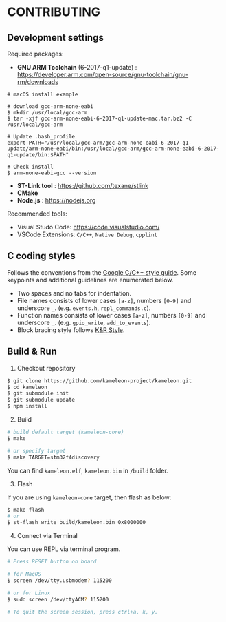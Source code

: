 CONTRIBUTING
============

## Development settings

Required packages:
* __GNU ARM Toolchain__ (6-2017-q1-update) : https://developer.arm.com/open-source/gnu-toolchain/gnu-rm/downloads

```bsh
# macOS install example

# download gcc-arm-none-eabi
$ mkdir /usr/local/gcc-arm
$ tar -xjf gcc-arm-none-eabi-6-2017-q1-update-mac.tar.bz2 -C /usr/local/gcc-arm

# Update .bash_profile
export PATH="/usr/local/gcc-arm/gcc-arm-none-eabi-6-2017-q1-update/arm-none-eabi/bin:/usr/local/gcc-arm/gcc-arm-none-eabi-6-2017-q1-update/bin:$PATH"

# Check install
$ arm-none-eabi-gcc --version
```

* __ST-Link tool__ : https://github.com/texane/stlink
* __CMake__
* __Node.js__ : https://nodejs.org

Recommended tools:
* Visual Studo Code: https://code.visualstudio.com/
* VSCode Extensions: `C/C++`, `Native Debug`, `cpplint`

## C coding styles

Follows the conventions from the [Google C/C++ style guide](https://google.github.io/styleguide/cppguide.html). Some keypoints and additional guidelines are enumerated below.

* Two spaces and no tabs for indentation.
* File names consists of lower cases `[a-z]`, numbers `[0-9]` and underscore `_`. (e.g. `events.h`, `repl_commands.c`).
* Function names consists of lower cases `[a-z]`, numbers `[0-9]` and underscore `_`. (e.g. `gpio_write`, `add_to_events`).
* Block bracing style follows [K&R Style](https://en.wikipedia.org/wiki/Indentation_style#K.26R).


## Build & Run

1. Checkout repository

```sh
$ git clone https://github.com/kameleon-project/kameleon.git
$ cd kameleon
$ git submodule init
$ git submodule update
$ npm install
```

2. Build

```sh
# build default target (kameleon-core)
$ make

# or specify target
$ make TARGET=stm32f4discovery
```

You can find `kameleon.elf`, `kameleon.bin` in `/build` folder.

3. Flash

If you are using `kameleon-core` target, then flash as below:

```sh
$ make flash
# or
$ st-flash write build/kameleon.bin 0x8000000
```

4. Connect via Terminal

You can use REPL via terminal program.

```sh
# Press RESET button on board

# for MacOS
$ screen /dev/tty.usbmodem? 115200

# or for Linux
$ sudo screen /dev/ttyACM? 115200

# To quit the screen session, press ctrl+a, k, y.
```
